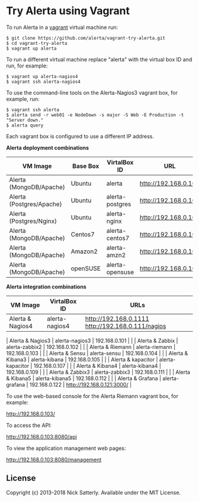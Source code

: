 Try Alerta using Vagrant
========================

To run Alerta in a [vagrant](https://www.vagrantup.com/) virtual machine run:

```
$ git clone https://github.com/alerta/vagrant-try-alerta.git
$ cd vagrant-try-alerta
$ vagrant up alerta
```

To run a different virtual machine replace "alerta" with the virtual box ID
and run, for example:

```
$ vagrant up alerta-nagios4
$ vagrant ssh alerta-nagios4
```

To use the command-line tools on the Alerta-Nagios3 vagrant box, for example, run:

```
$ vagrant ssh alerta
$ alerta send -r web01 -e NodeDown -s major -S Web -E Production -t "Server down."
$ alerta query
```

Each vagrant box is configured to use a different IP address.

**Alerta deployment combinations**

| VM Image                 | Base Box | VirtalBox ID    | URL                  |
|--------------------------|----------|-----------------|----------------------|
| Alerta (MongoDB/Apache)  | Ubuntu   | alerta          | http://192.168.0.100 |
| Alerta (Postgres/Apache) | Ubuntu   | alerta-postgres | http://192.168.0.101 |
| Alerta (Postgres/Nginx)  | Ubuntu   | alerta-nginx    | http://192.168.0.102 |
| Alerta (MongoDB/Apache)  | Centos7  | alerta-centos7  | http://192.168.0.103 |                            |
| Alerta (MongoDB/Apache)  | Amazon2  | alerta-amzn2    | http://192.168.0.104 |
| Alerta (MongoDB/Apache)  | openSUSE | alerta-opensuse | http://192.168.0.105 |

**Alerta integration combinations**

| VM Image           | VirtalBox ID     | URLs |
|--------------------|------------------|------|
| Alerta & Nagios4   | alerta-nagios4   | http://192.168.0.1111 http://192.168.0.111/nagios |

| Alerta & Nagios3   | alerta-nagios3   | 192.168.0.101 |                            |
| Alerta & Zabbix    | alerta-zabbix2   | 192.168.0.102 |                            |
| Alerta & Riemann   | alerta-riemann   | 192.168.0.103 |                            |
| Alerta & Sensu     | alerta-sensu     | 192.168.0.104 |                            |
| Alerta & Kibana3   | alerta-kibana    | 192.168.0.105 |                            |
| Alerta & kapacitor | alerta-kapacitor | 192.168.0.107 |                            |
| Alerta & Kibana4   | alerta-kibana4   | 192.168.0.109 |                            |
| Alerta & Zabbix3   | alerta-zabbix3   | 192.168.0.111 |                            |
| Alerta & Kibana5   | alerta-kibana5   | 192.168.0.112 |                            |
| Alerta & Grafana   | alerta-grafana   | 192.168.0.122 | http://192.168.0.121:3000/ |

To use the web-based console for the Alerta Riemann vagrant box, for example:

http://192.168.0.103/

To access the API:

http://192.168.0.103:8080/api

To view the application management web pages:

http://192.168.0.103:8080/management

License
-------

Copyright (c) 2013-2018 Nick Satterly. Available under the MIT License.
